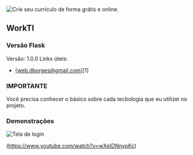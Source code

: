 ![Crie seu currículo de forma grátis e online.](https://i.imgur.com/vVLn3Ej.png) <h2> WorkTI </h2>

### Versão Flask
Versão: 1.0.0 
Links úteis:
- [web.dborges@gmail.com][1]

### IMPORTANTE
Você precisa conhecer o básico sobre cada tecbologia que eu utilizei no projeto.

### Demonstrações 

![Tela de login](https://i.imgur.com/9Ebvls5.jpg)

(https://www.youtube.com/watch?v=wXeIDNnypKc)
